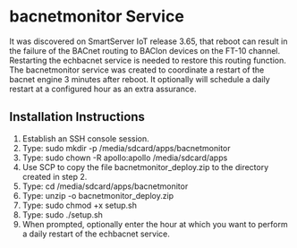 # bacnetmonitor Service
It was discovered on SmartServer IoT release 3.65, that reboot can result in the failure of the BACnet routing to BAClon devices on the FT-10 channel.  Restarting the echbacnet service is needed to restore this routing function.  The bacnetmonitor service was created to coordinate a restart of the bacnet engine 3 minutes after reboot.  It optionally will schedule a daily restart at a configured hour as an extra assurance.
## Installation Instructions
1. Establish an SSH console session.
2. Type: sudo mkdir -p /media/sdcard/apps/bacnetmonitor
3. Type: sudo chown -R apollo:apollo /media/sdcard/apps
4. Use SCP to copy the file bacnetmonitor_deploy.zip to the directory created in step 2.
5. Type: cd /media/sdcard/apps/bacnetmonitor 
6. Type: unzip -o bacnetmonitor_deploy.zip
7. Type: sudo chmod +x setup.sh
8. Type: sudo ./setup.sh
9. When prompted, optionally enter the hour at which you want to perform a daily restart of the echbacnet service.
